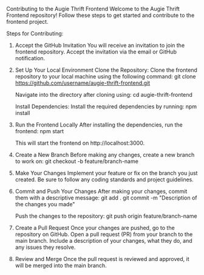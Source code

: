Contributing to the Augie Thrift Frontend
Welcome to the Augie Thrift Frontend repository! Follow these steps to get started and contribute to the frontend project.

Steps for Contributing:

1. Accept the GitHub Invitation
	You will receive an invitation to join the frontend repository.
	Accept the invitation via the email or GitHub notification.

2. Set Up Your Local Environment
	Clone the Repository:
	Clone the frontend repository to your local machine using the following command: git clone https://github.com/username/augie-thrift-frontend.git

	Navigate into the directory after cloning using: cd augie-thrift-frontend

	Install Dependencies:
	Install the required dependencies by running: npm install


3. Run the Frontend Locally
	After installing the dependencies, run the frontend: npm start

	This will start the frontend on http://localhost:3000.


4. Create a New Branch
	Before making any changes, create a new branch to work on: git checkout -b feature/branch-name


6. Make Your Changes
	Implement your feature or fix on the branch you just created.
	Be sure to follow any coding standards and project guidelines.


7. Commit and Push Your Changes
	After making your changes, commit them with a descriptive message: git add .
	git commit -m "Description of the changes you made"

	Push the changes to the repository: git push origin feature/branch-name


7. Create a Pull Request
	Once your changes are pushed, go to the repository on GitHub.
	Open a pull request (PR) from your branch to the main branch.
	Include a description of your changes, what they do, and any issues they resolve.


8. Review and Merge
	Once the pull request is reviewed and approved, it will be merged into the main branch.
